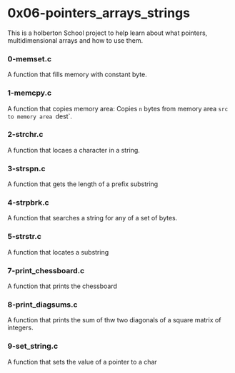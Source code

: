 # 0x06-pointers_arrays_strings
This is a holberton School project to help learn about what pointers, multidimensional arrays and how to use them.
### 0-memset.c
A function that fills memory with constant byte.
### 1-memcpy.c
A function that copies memory area: Copies `n` bytes from memory area `src to memory area `dest`.
### 2-strchr.c
A function that locaes a character in a string.
### 3-strspn.c
A function that gets the length of a prefix substring
### 4-strpbrk.c
A function that searches a string for any of a set of bytes.
### 5-strstr.c
A function that locates a substring
### 7-print_chessboard.c
A function that prints the chessboard
### 8-print_diagsums.c
A function that prints the sum of thw two diagonals of a square matrix of integers.
### 9-set_string.c
A function that sets the value of a pointer to a char
